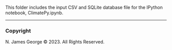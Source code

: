 This folder includes the input CSV and SQLite database file for the IPython notebook, ClimatePy.ipynb.

----

### Copyright

N. James George © 2023. All Rights Reserved.
